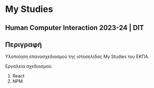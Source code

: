 # My Studies 
## Human Computer Interaction 2023-24 | DIT
## Περιγραφή

Υλοποίηση επανασχεδιασμού της ιστοσελίδας My Studies του ΕΚΠΑ.

Εργαλεία σχεδιασμού:
1. React
2. NPM

   
